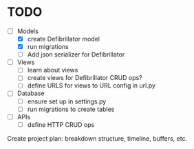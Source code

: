 # TODO

- [ ] Models
    - [x] create Defibrillator model
    - [x] run migrations
    - [ ] Add json serializer for Defibrillator
- [ ] Views
    - [ ] learn about views
    - [ ] create views for Defibrillator CRUD ops?
    - [ ] define URLS for views to URL config in url.py 
- [ ] Database
    - [ ] ensure set up in settings.py
    - [ ] run migrations to create tables
- [ ] APIs
    - [ ] define HTTP CRUD ops

Create project plan: breakdown structure, timeline, buffers, etc.